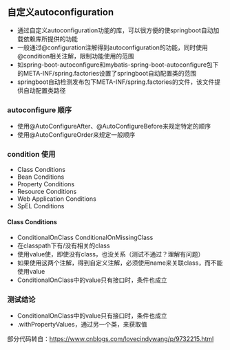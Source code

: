 ## 自定义autoconfiguration
- 通过自定义autoconfiguration功能的库，可以很方便的使springboot自动加载依赖库所提供的功能
- 一般通过@configuration注解得到autoconfiguration的功能，同时使用@condition相关注解，限制功能使用的范围
- 如spring-boot-autoconfigure和mybatis-spring-boot-autoconfigure包下的META-INF/spring.factories设置了springboot自动配置类的范围
- springboot自动检测发布包下META-INF/spring.factories的文件，该文件提供自动配置类路径

### autoconfigure 顺序
- 使用@AutoConfigureAfter、@AutoConfigureBefore来规定特定的顺序
- 使用@AutoConfigureOrder来规定一般顺序

### condition 使用
- Class Conditions
- Bean Conditions
- Property Conditions
- Resource Conditions
- Web Application Conditions
- SpEL Conditions

#### Class Conditions
- ConditionalOnClass ConditionalOnMissingClass
- 在classpath下有/没有相关的class
- 使用value使，即使没有class，也没关系（测试不通过？理解有问题）
- 如果使用这两个注解，得到自定义注解，必须使用name来关联class，而不能使用value
- ConditionalOnClass中的value只有接口时，条件也成立


### 测试结论
- ConditionalOnClass中的value只有接口时，条件也成立
- .withPropertyValues，通过另一个类，来获取值




部分代码转自：https://www.cnblogs.com/lovecindywang/p/9732215.html